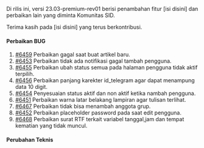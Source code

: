 Di rilis ini, versi 23.03-premium-rev01 berisi penambahan fitur [isi disini] dan perbaikan lain yang diminta Komunitas SID.

Terima kasih pada [isi disini] yang terus berkontribusi.

#### Perbaikan BUG

1. [#6459](https://github.com/OpenSID/OpenSID/issues/6459) Perbaikan gagal saat buat artikel baru.
2. [#6453](https://github.com/OpenSID/OpenSID/issues/6453) Perbaikan tidak ada notifikasi gagal tambah pengguna.
3. [#6455](https://github.com/OpenSID/OpenSID/issues/6455) Perbaikan ubah status semua pada halaman pengguna tidak aktif terpilih.
4. [#6456](https://github.com/OpenSID/OpenSID/issues/6456) Perbaikan panjang karekter id_telegram agar dapat menampung data 10 digit.
5. [#6454](https://github.com/OpenSID/OpenSID/issues/6454) Penyesuaian status aktif dan non aktif ketika nambah pengguna.
6. [#6451](https://github.com/OpenSID/OpenSID/issues/6451) Perbaikan warna latar belakang lampiran agar tulisan terlihat.
7. [#6467](https://github.com/OpenSID/OpenSID/issues/6467) Perbaikan tidak bisa menambah anggota grup.
8. [#6452](https://github.com/OpenSID/OpenSID/issues/6452) Perbaikan placeholder password pada saat edit pengguna.
9. [#6468](https://github.com/OpenSID/OpenSID/issues/6468) Perbaikan surat RTF terkait variabel tanggal,jam dan tempat kematian yang tidak muncul.

#### Perubahan Teknis
